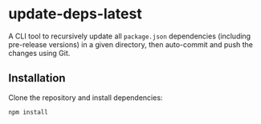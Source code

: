 # update-deps-latest

A CLI tool to recursively update all `package.json` dependencies (including pre-release versions) in a given directory, then auto-commit and push the changes using Git.

## Installation

Clone the repository and install dependencies:

```bash
npm install
```
